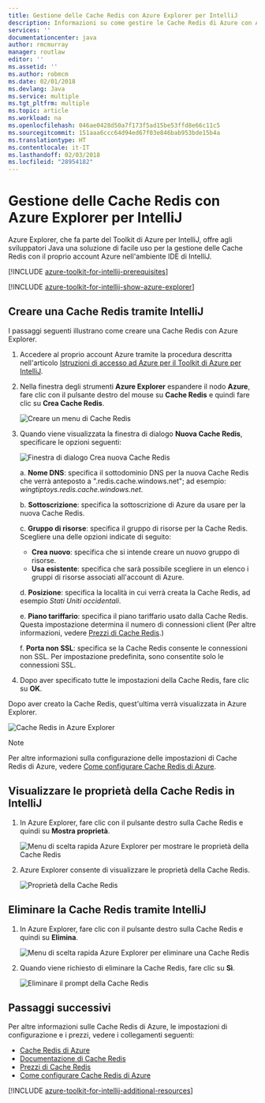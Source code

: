 ```yaml
---
title: Gestione delle Cache Redis con Azure Explorer per IntelliJ
description: Informazioni su come gestire le Cache Redis di Azure con Azure Explorer per IntelliJ.
services: ''
documentationcenter: java
author: rmcmurray
manager: routlaw
editor: ''
ms.assetid: ''
ms.author: robmcm
ms.date: 02/01/2018
ms.devlang: Java
ms.service: multiple
ms.tgt_pltfrm: multiple
ms.topic: article
ms.workload: na
ms.openlocfilehash: 046ae0428d50a7f173f5ad15be53ffd8e66c11c5
ms.sourcegitcommit: 151aaa6ccc64d94ed67f03e846bab953bde15b4a
ms.translationtype: HT
ms.contentlocale: it-IT
ms.lasthandoff: 02/03/2018
ms.locfileid: "28954182"
---
```

# <a name="managing-redis-caches-using-the-azure-explorer-for-intellij"></a>Gestione delle Cache Redis con Azure Explorer per IntelliJ

Azure Explorer, che fa parte del Toolkit di Azure per IntelliJ, offre agli sviluppatori Java una soluzione di facile uso per la gestione delle Cache Redis con il proprio account Azure nell'ambiente IDE di IntelliJ.

[!INCLUDE [azure-toolkit-for-intellij-prerequisites](../includes/azure-toolkit-for-intellij-prerequisites.md)]

[!INCLUDE [azure-toolkit-for-intellij-show-azure-explorer](../includes/azure-toolkit-for-intellij-show-azure-explorer.md)]

## <a name="create-a-redis-cache-by-using-intellij"></a>Creare una Cache Redis tramite IntelliJ

I passaggi seguenti illustrano come creare una Cache Redis con Azure Explorer.

1. Accedere al proprio account Azure tramite la procedura descritta nell'articolo [Istruzioni di accesso ad Azure per il Toolkit di Azure per IntelliJ].

1. Nella finestra degli strumenti **Azure Explorer** espandere il nodo **Azure**, fare clic con il pulsante destro del mouse su **Cache Redis** e quindi fare clic su **Crea Cache Redis**.

   ![Creare un menu di Cache Redis][CR01]

1. Quando viene visualizzata la finestra di dialogo **Nuova Cache Redis**, specificare le opzioni seguenti:

   ![Finestra di dialogo Crea nuova Cache Redis][CR02]

   a. **Nome DNS**: specifica il sottodominio DNS per la nuova Cache Redis che verrà anteposto a ".redis.cache.windows.net"; ad esempio: *wingtiptoys.redis.cache.windows.net*.

   b. **Sottoscrizione**: specifica la sottoscrizione di Azure da usare per la nuova Cache Redis.

   c. **Gruppo di risorse**: specifica il gruppo di risorse per la Cache Redis. Scegliere una delle opzioni indicate di seguito: 
      * **Crea nuovo**: specifica che si intende creare un nuovo gruppo di risorse. 
      * **Usa esistente**: specifica che sarà possibile scegliere in un elenco i gruppi di risorse associati all'account di Azure. 

   d. **Posizione**: specifica la località in cui verrà creata la Cache Redis, ad esempio *Stati Uniti occidentali*.

   e. **Piano tariffario**: specifica il piano tariffario usato dalla Cache Redis. Questa impostazione determina il numero di connessioni client (Per altre informazioni, vedere [Prezzi di Cache Redis].)

   f. **Porta non SSL**: specifica se la Cache Redis consente le connessioni non SSL. Per impostazione predefinita, sono consentite solo le connessioni SSL.

1. Dopo aver specificato tutte le impostazioni della Cache Redis, fare clic su **OK**.

Dopo aver creato la Cache Redis, quest'ultima verrà visualizzata in Azure Explorer.

   ![Cache Redis in Azure Explorer][CR03]

> [!NOTE]
>
> Per altre informazioni sulla configurazione delle impostazioni di Cache Redis di Azure, vedere [Come configurare Cache Redis di Azure].
>

## <a name="display-the-properties-for-your-redis-cache-in-intellij"></a>Visualizzare le proprietà della Cache Redis in IntelliJ

1. In Azure Explorer, fare clic con il pulsante destro sulla Cache Redis e quindi su **Mostra proprietà**.

   ![Menu di scelta rapida Azure Explorer per mostrare le proprietà della Cache Redis][SP01]

1. Azure Explorer consente di visualizzare le proprietà della Cache Redis.

   ![Proprietà della Cache Redis][SP02]

## <a name="delete-your-redis-cache-by-using-intellij"></a>Eliminare la Cache Redis tramite IntelliJ

1. In Azure Explorer, fare clic con il pulsante destro sulla Cache Redis e quindi su **Elimina**.

   ![Menu di scelta rapida Azure Explorer per eliminare una Cache Redis][DE01]

1. Quando viene richiesto di eliminare la Cache Redis, fare clic su **Sì**.

   ![Eliminare il prompt della Cache Redis][DE02]

## <a name="next-steps"></a>Passaggi successivi

Per altre informazioni sulle Cache Redis di Azure, le impostazioni di configurazione e i prezzi, vedere i collegamenti seguenti:

* [Cache Redis di Azure]
* [Documentazione di Cache Redis]
* [Prezzi di Cache Redis]
* [Come configurare Cache Redis di Azure]

[!INCLUDE [azure-toolkit-for-intellij-additional-resources](../includes/azure-toolkit-for-intellij-additional-resources.md)]

<!-- URL List -->

[Prezzi di Cache Redis]: https://azure.microsoft.com/pricing/details/cache/
[Cache Redis di Azure]: https://azure.microsoft.com/services/cache/
[Documentazione di Cache Redis]: /azure/redis-cache
[Come configurare Cache Redis di Azure]: /azure/redis-cache/cache-configure
[Istruzioni di accesso ad Azure per il Toolkit di Azure per IntelliJ]: ./azure-toolkit-for-intellij-sign-in-instructions.md

<!-- IMG List -->

[CR01]: media/azure-toolkit-for-intellij-managing-redis-caches-using-azure-explorer/CR01.png
[CR02]: media/azure-toolkit-for-intellij-managing-redis-caches-using-azure-explorer/CR02.png
[CR03]: media/azure-toolkit-for-intellij-managing-redis-caches-using-azure-explorer/CR03.png

[SP01]: media/azure-toolkit-for-intellij-managing-redis-caches-using-azure-explorer/SP01.png
[SP02]: media/azure-toolkit-for-intellij-managing-redis-caches-using-azure-explorer/SP02.png

[DE01]: media/azure-toolkit-for-intellij-managing-redis-caches-using-azure-explorer/DE01.png
[DE02]: media/azure-toolkit-for-intellij-managing-redis-caches-using-azure-explorer/DE02.png
